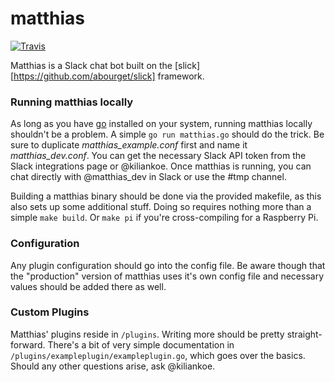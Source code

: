 # matthias

[![Travis](https://img.shields.io/travis/fsr/matthias.svg?style=flat-square)](https://travis-ci.org/fsr/matthias)

Matthias is a Slack chat bot built on the [slick][https://github.com/abourget/slick] framework.

### Running matthias locally

As long as you have [go](https://golang.org) installed on your system, running matthias locally shouldn't be a problem. A simple `go run matthias.go` should do the trick.
Be sure to duplicate *matthias_example.conf* first and name it *matthias_dev.conf*. You can get the necessary Slack API token from the Slack integrations page or @kiliankoe. Once matthias is running, you can chat directly with @matthias_dev in Slack or use the #tmp channel.

Building a matthias binary should be done via the provided makefile, as this also sets up some additional stuff. Doing so requires nothing more than a simple `make build`. Or `make pi` if you're cross-compiling for a Raspberry Pi.

### Configuration

Any plugin configuration should go into the config file. Be aware though that the "production" version of matthias uses it's own config file and necessary values should be added there as well.

### Custom Plugins

Matthias' plugins reside in `/plugins`. Writing more should be pretty straight-forward. There's a bit of very simple documentation in `/plugins/exampleplugin/exampleplugin.go`, which goes over the basics.
Should any other questions arise, ask @kiliankoe.
